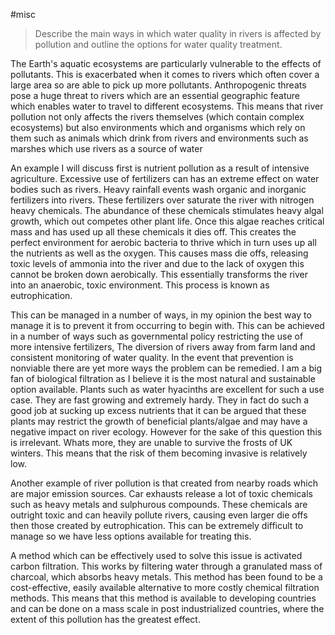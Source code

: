 #misc

>Describe the main ways in which water quality in rivers is affected by pollution and outline the options for water quality treatment.

The Earth's aquatic ecosystems are particularly vulnerable to the effects of pollutants. This is exacerbated when it comes to rivers which often cover a large area so are able to pick up more pollutants. Anthropogenic threats pose a huge threat to rivers which are an essential geographic feature which enables water to travel to different ecosystems. This means that river pollution not only affects the rivers themselves (which contain complex ecosystems) but also environments which and organisms which rely on them such as animals which drink from rivers and environments such as marshes which use rivers as a source of water

An example I will discuss first is nutrient pollution as a result of intensive agriculture. Excessive use of fertilizers can has an extreme effect on water bodies such as rivers. Heavy rainfall events wash organic and inorganic fertilizers into rivers. These fertilizers over saturate the river with nitrogen heavy chemicals. The abundance of these chemicals stimulates heavy algal growth, which out competes other plant life. Once this algae reaches critical mass and has used up all these chemicals it dies off. This creates the perfect environment for aerobic bacteria to thrive which in turn uses up all the nutrients as well as the oxygen. This causes mass die offs, releasing toxic levels of ammonia into the river and due to the lack of oxygen this cannot be broken down aerobically. This essentially transforms the river into an anaerobic, toxic environment. This process is known as eutrophication.

This can be managed in a number of ways, in my opinion the best way to manage it is to prevent it from occurring to begin with. This can be achieved in a number of ways such as governmental policy restricting the use of more intensive fertilizers, The diversion of rivers away from farm land and consistent monitoring of water quality. In the event that prevention is nonviable there are yet more ways the problem can be remedied. I am a big fan of biological filtration as I believe it is the most natural and sustainable option available. Plants such as water hyacinths are excellent for such a use case. They are fast growing and extremely hardy. They in fact do such a good job at sucking up excess nutrients that it can be argued that these plants may restrict the growth of beneficial plants/algae and may have a negative impact on river ecology. However for the sake of this question this is irrelevant. Whats more, they are unable to survive the frosts of UK winters. This means that the risk of them becoming invasive is relatively low.

Another example of river pollution is that created from nearby roads which are major emission sources. Car exhausts release a lot of toxic chemicals such as heavy metals and sulphurous compounds. These chemicals are outright toxic and can heavily pollute rivers, causing even larger die offs then those created by eutrophication. This can be extremely difficult to manage so we have less options available for treating this.

A method which can be effectively used to solve this issue is activated carbon filtration. This works by filtering water through a granulated mass of charcoal, which absorbs heavy metals. This method has been found to be a cost-effective, easily available alternative to more costly chemical filtration methods. This means that this method is available to developing countries and can be done on a mass scale in post industrialized countries, where the extent of this pollution has the greatest effect.
